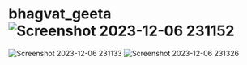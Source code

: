# bhagvat_geeta ![Screenshot 2023-12-06 231152](https://github.com/Namit865/bhagvat_geeta/assets/135067345/df9cae9d-0ecb-4d21-a189-c787d72cd913)
![Screenshot 2023-12-06 231133](https://github.com/Namit865/bhagvat_geeta/assets/135067345/b12f1910-ed43-4376-9f65-e1a31acfe85c)
![Screenshot 2023-12-06 231326](https://github.com/Namit865/bhagvat_geeta/assets/135067345/d53756d2-026b-4498-ae5c-742916d7910c)
